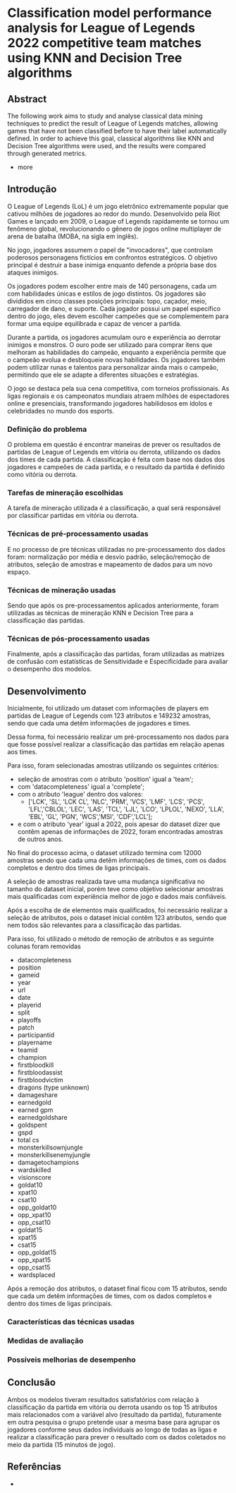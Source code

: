 # Classification model performance analysis for League of Legends 2022 competitive team matches using KNN and Decision Tree algorithms

## Abstract

The following work aims to study and analyse classical data mining techniques to predict the result of League of Legends matches, allowing games that have not been classified before to have their label automatically defined. In order to achieve this goal, classical algorithms like KNN and Decision Tree algorithms were used, and the results were compared through generated metrics.

- more

## Introdução

O League of Legends (LoL) é um jogo eletrônico extremamente popular que cativou milhões de jogadores ao redor do mundo. Desenvolvido pela Riot Games e lançado em 2009, o League of Legends rapidamente se tornou um fenômeno global, revolucionando o gênero de jogos online multiplayer de arena de batalha (MOBA, na sigla em inglês).

No jogo, jogadores assumem o papel de "invocadores", que controlam poderosos personagens fictícios em confrontos estratégicos. O objetivo principal é destruir a base inimiga enquanto defende a própria base dos ataques inimigos.

Os jogadores podem escolher entre mais de 140 personagens, cada um com habilidades únicas e estilos de jogo distintos. Os jogadores são divididos em cinco classes posições principais: topo, caçador, meio, carregador de dano, e suporte. Cada jogador possui um papel específico dentro do jogo, eles devem escolher campeões que se complementem para formar uma equipe equilibrada e capaz de vencer a partida.

Durante a partida, os jogadores acumulam ouro e experiência ao derrotar inimigos e monstros. O ouro pode ser utilizado para comprar itens que melhoram as habilidades do campeão, enquanto a experiência permite que o campeão evolua e desbloqueie novas habilidades. Os jogadores também podem utilizar runas e talentos para personalizar ainda mais o campeão, permitindo que ele se adapte a diferentes situações e estratégias.

O jogo se destaca pela sua cena competitiva, com torneios profissionais. As ligas regionais e os campeonatos mundiais atraem milhões de espectadores online e presenciais, transformando jogadores habilidosos em ídolos e celebridades no mundo dos esports.

### Definição do problema

O problema em questão é encontrar maneiras de prever os resultados de partidas de League of Legends em vitória ou derrota, utilizando os dados dos times de cada partida. A classificação é feita com base nos dados dos jogadores e campeões de cada partida, e o resultado da partida é definido como vitória ou derrota.

### Tarefas de mineração escolhidas

A tarefa de mineração utilizada é a classificação, a qual será responsável por classificar partidas em vitória ou derrota.

### Técnicas de pré-processamento usadas

E no processo de pre técnicas utilizadas no pre-processamento dos dados foram: normalização por média e desvio padrão, seleção/remoção de atributos, seleção de amostras e mapeamento de dados para um novo espaço.

### Técnicas de mineração usadas

Sendo que após os pre-processamentos aplicados anteriormente, foram utilizadas as técnicas de mineração KNN e Decision Tree para a classificação das partidas.

### Técnicas de pós-processamento usadas

Finalmente, após a classificação das partidas, foram utilizadas as matrizes de confusão com estatísticas de Sensitividade e Especificidade para avaliar o desempenho dos modelos.

## Desenvolvimento

Inicialmente, foi utilizado um dataset com informações de players em partidas de League of Legends com 123 atributos e 149232 amostras, sendo que cada uma detêm informações de jogadores e times.

Dessa forma, foi necessário realizar um pré-processamento nos dados para que fosse possível realizar a classificação das partidas em relação apenas aos times.

Para isso, foram selecionadas amostras utilizando os seguintes critérios:

- seleção de amostras com o atributo 'position' igual a 'team';
- com 'datacompleteness' igual a 'complete';
- com o atributo 'league' dentro dos valores:
  - ['LCK', 'SL', 'LCK CL', 'NLC', 'PRM', 'VCS', 'LMF', 'LCS', 'PCS', 'LFL','CBLOL', 'LEC', 'LAS', 'TCL', 'LJL', 'LCO', 'LPLOL', 'NEXO', 'LLA', 'EBL', 'GL', 'PGN', 'WCS','MSI', 'CDF','LCL'];
- e com o atributo 'year' igual a 2022, pois apesar do dataset dizer que contêm apenas de informações de 2022, foram encontradas amostras de outros anos.

No final do processo acima, o dataset utilizado termina com 12000 amostras sendo que cada uma detêm informações de times, com os dados completos e dentro dos times de ligas principais.

A seleção de amostras realizada tave uma mudança significativa no tamanho do dataset inicial, porém teve como objetivo selecionar amostras mais qualificadas com experiência melhor de jogo e dados mais confiáveis.

Após a escolha de de elementos mais qualificados, foi necessário realizar a seleção de atributos, pois o dataset inicial contêm 123 atributos, sendo que nem todos são relevantes para a classificação das partidas.

Para isso, foi utilizado o método de remoção de atributos e as seguinte colunas foram removidas

- datacompleteness
- position
- gameid
- year
- url
- date
- playerid
- split
- playoffs
- patch
- participantid
- playername
- teamid
- champion
- firstbloodkill
- firstbloodassist
- firstbloodvictim
- dragons (type unknown)
- damageshare
- earnedgold
- earned gpm
- earnedgoldshare
- goldspent
- gspd
- total cs
- monsterkillsownjungle
- monsterkillsenemyjungle
- damagetochampions
- wardskilled
- visionscore
- goldat10
- xpat10
- csat10
- opp_goldat10
- opp_xpat10
- opp_csat10
- goldat15
- xpat15
- csat15
- opp_goldat15
- opp_xpat15
- opp_csat15
- wardsplaced
  
Após a remoção dos atributos, o dataset final ficou com 15 atributos, sendo que cada um detêm informações de times, com os dados completos e dentro dos times de ligas principais.

### Características das técnicas usadas



### Medidas de avaliação

### Possíveis melhorias de desempenho

## Conclusão

Ambos os modelos tiveram resultados satisfatórios com relação à classificação da partida em vitória ou derrota usando os top 15 atributos mais relacionados com a variável alvo (resultado da partida), futuramente em outra pesquisa o grupo pretende usar a mesma base para agrupar os jogadores conforme seus dados individuais ao longo de todas as ligas e realizar a classificação para prever o resultado com os dados coletados no meio da partida (15 minutos de jogo).

## Referências

- 